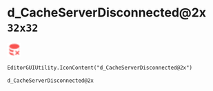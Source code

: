# d_CacheServerDisconnected@2x `32x32`
<img src="/img/d_CacheServerDisconnected.png" width=32 height=32>

``` CSharp
EditorGUIUtility.IconContent("d_CacheServerDisconnected@2x")
```
```
d_CacheServerDisconnected@2x
```
